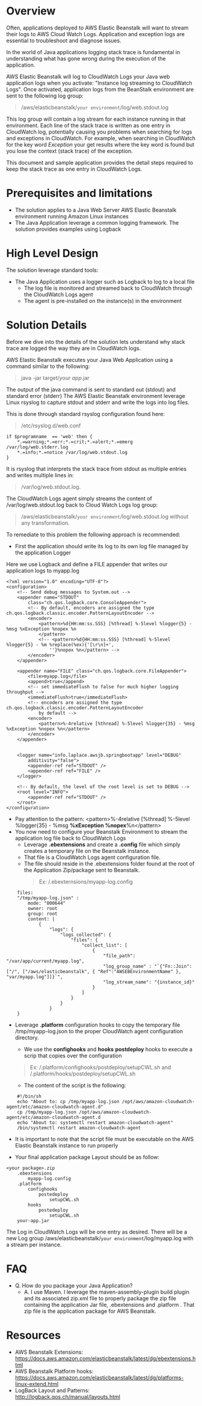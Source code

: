 # Overview
Often, applications deployed to AWS Elastic Beanstalk will want to stream their logs to AWS Cloud Watch Logs. 
Application and exception logs are essential to troubleshoot and diagnose issues.

In the world of Java applications logging stack trace is fundamental in understanding what has gone wrong during the execution of the application.

AWS Elastic Beanstalk will log to CloudWatch Logs your Java web application logs when you activate: "Instance log streaming to CloudWatch Logs".
Once activated, application logs from the BeanStalk environment are sent to the following log group: 
> /aws/elasticbeanstalk/`your environment`/log/web.stdout.log

This log group will contain a log stream for each instance running in that environment.
Each line of the stack trace is written as one entry in CloudWatch log, potentially causing you problems when searching for logs and exceptions in CloudWatch.
For example, when searching in CloudWatch for the key word *Exception* your get results where the key word is found but you lose the context (stack trace) of the exception.

This document and sample application provides the detail steps required to keep the stack trace as one entry in CloudWatch Logs.

# Prerequisites and limitations
- The solution applies to a Java Web Server AWS Elastic Beanstalk environment running Amazon Linux instances
- The Java Application leverage a common logging framework. The solution provides examples using Logback

# High Level Design
The solution leverage standard tools:
- The Java Application uses a logger such as Logback to log to a local file
    - The log file is monitored and streamed back to CloudWatch through the CloudWatch Logs agent
    - The agent is pre-installed on the instance(s) in the environment

# Solution Details
Before we dive into the details of the solution lets understand why stack trace are logged the way they are in CloudWatch logs.

AWS Elastic Beanstalk executes your Java Web Application using a command similar to the following: 
>java -jar target/*your app*.jar

The output of the java command is sent to standard out (stdout) and standard error (stderr)
The AWS Elastic Beanstalk environment leverage Linux rsyslog to capture stdout and stderr and write the logs into log files.

This is done through standard rsyslog configuration found here:

>    /etc/rsyslog.d/web.conf

    if $programname  == 'web' then {
        *.=warning;*.=err;*.=crit;*.=alert;*.=emerg /var/log/web.stderr.log
        *.=info;*.=notice /var/log/web.stdout.log   
    }   

It is rsyslog that interprets the stack trace from stdout as multiple entries and writes multiple lines in:
> /var/log/web.stdout.log. 

The CloudWatch Logs agent simply streams the content of /var/log/web.stdout.log back to Cloud Watch Logs log group:
> /aws/elasticbeanstalk/`your environment`/log/web.stdout.log without any transformation.

To remediate to this problem the following approach is recommended:
- First the application should write its log to its own log file managed by the application Logger

Here we use Logback and define a FILE appender that writes our application logs to myapp.log


    <?xml version="1.0" encoding="UTF-8"?>
    <configuration>
        <!-- Send debug messages to System.out -->
        <appender name="STDOUT"
            class="ch.qos.logback.core.ConsoleAppender">
            <!-- By default, encoders are assigned the type ch.qos.logback.classic.encoder.PatternLayoutEncoder -->
            <encoder>
                <pattern>%d{HH:mm:ss.SSS} [%thread] %-5level %logger{5} - %msg %xException %nopex %n
                </pattern>
                <!-- <pattern>%d{HH:mm:ss.SSS} [%thread] %-5level %logger{5} - %m %replace(%ex){'[\r\n]+',
                    ''}%nopex %n</pattern> -->
            </encoder>
        </appender>

        <appender name="FILE" class="ch.qos.logback.core.FileAppender">
            <file>myapp.log</file>
            <append>true</append>
            <!-- set immediateFlush to false for much higher logging throughput -->
            <immediateFlush>true</immediateFlush>
            <!-- encoders are assigned the type ch.qos.logback.classic.encoder.PatternLayoutEncoder
                by default -->
            <encoder>
                <pattern>%-4relative [%thread] %-5level %logger{35} - %msg %xException %nopex %n</pattern>
            </encoder>
        </appender>


        <logger name="info.laplace.awsjb.springbootapp" level="DEBUG"
            additivity="false">
            <appender-ref ref="STDOUT" />
            <appender-ref ref="FILE" />
        </logger>

        <!-- By default, the level of the root level is set to DEBUG -->
        <root level="INFO">
            <appender-ref ref="STDOUT" />
        </root>
    </configuration>

- Pay attention to the pattern: \<pattern>%-4relative [%thread] %-5level %logger{35} - %msg **%xException %nopex**%n\</pattern>
- You now need to configure your Beanstalk Environment to stream the application log file back to CloudWatch Logs
    - Leverage **.ebextensions** and create a **.config** file which simply creates a temporary file on the Beanstalk instance. 
    - That file is a CloudWatch Logs agent configuration file. 
    - The file should reside in the .ebextensions folder found at the root of the Application  Zip/package sent to Beanstalk. 
        > Ex: /.ebexternsions/myapp-log.config

>
        files:
        "/tmp/myapp-log.json" :
            mode: "000644"
            owner: root
            group: root
            content: |
                {
                    "logs": {
                        "logs_collected": {
                            "files": {
                                "collect_list": [
                                    {
                                        "file_path": "/var/app/current/myapp.log",
                                        "log_group_name" : "`{"Fn::Join":["/", ["/aws/elasticbeanstalk", { "Ref":"AWSEBEnvironmentName" }, "var/myapp.log"]]}`",
                                        "log_stream_name": "{instance_id}"
                                    }
                                ]
                            }
                        }
                    }
        }

- Leverage **.platform** configuration hooks to copy the temporary file /tmp/myapp-log.json to the proper CloudWatch agent configuration directory. 
    - We use the **confighooks** and **hooks** **postdeploy** hooks to execute a scrip that copies over the configuration 
    > Ex: /.platform/confighooks/postdeploy/setupCWL.sh and 
    > /.platform/hooks/postdeploy/setupCWL.sh
    
    - The content of the script is the following:
>
        #!/bin/sh
        echo "About to: cp /tmp/myapp-log.json /opt/aws/amazon-cloudwatch-agent/etc/amazon-cloudwatch-agent.d"
        cp /tmp/myapp-log.json /opt/aws/amazon-cloudwatch-agent/etc/amazon-cloudwatch-agent.d
        echo "About to: systemctl restart amazon-cloudwatch-agent"
        /bin/systemctl restart amazon-cloudwatch-agent
- It is important to note that the script file must be executable on the AWS Elastic Beanstalk instance to run properly

- Your final application package Layout should be as follow:
>
    <your package>.zip
        .ebextensions
            myapp-log.config
        .platform
            confighooks
                postedeploy
                    setupCWL.sh
            hooks
                postedeploy
                    setupCWL.sh
        your-app.jar

The Log in CloudWatch Logs will be one entry as desired. There will be a new Log group /aws/elasticbeanstalk/`your environment`/log/myapp.log with a stream per instance.

# FAQ
- Q. How do you package your Java Application?
    - A. I use Maven. I leverage the maven-assembly-plugin build plugin and its associated zip.xml file to properly package the zip file containing the application Jar file, .ebextensions and .platform . That zip file is the application package for AWS Beanstalk.

# Resources

- AWS Beanstalk Extensions: https://docs.aws.amazon.com/elasticbeanstalk/latest/dg/ebextensions.html
- AWS Beanstalk Platform hooks: https://docs.aws.amazon.com/elasticbeanstalk/latest/dg/platforms-linux-extend.html
- LogBack Layout and Patterns: http://logback.qos.ch/manual/layouts.html
